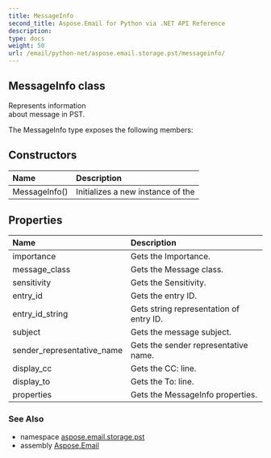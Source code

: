 ```yaml
---
title: MessageInfo
second_title: Aspose.Email for Python via .NET API Reference
description: 
type: docs
weight: 50
url: /email/python-net/aspose.email.storage.pst/messageinfo/
---
```


## MessageInfo class

Represents information<br/>            about message in PST.

The MessageInfo type exposes the following members:
## Constructors
| Name | Description |
| :- | :- |
|MessageInfo()|Initializes a new instance of the|
## Properties
| Name | Description |
| :- | :- |
|importance|Gets the Importance.|
|message_class|Gets the Message class.|
|sensitivity|Gets the Sensitivity.|
|entry_id|Gets the entry ID.|
|entry_id_string|Gets string representation of entry ID.|
|subject|Gets the message subject.|
|sender_representative_name|Gets the sender representative name.|
|display_cc|Gets the CC: line.|
|display_to|Gets the To: line.|
|properties|Gets the MessageInfo properties.|

### See Also

* namespace [aspose.email.storage.pst](/email/python-net/aspose.email.storage.pst/)
* assembly [Aspose.Email](/slides/python-net/)

